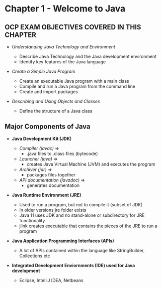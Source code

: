 # Chapter 1 - Welcome to Java

## OCP EXAM OBJECTIVES COVERED IN THIS CHAPTER

* *Understanding Java Technology and Environment*
  
  * Describe Java Technology and the Java development environment
  * Identify key features of the Java language

* *Create a Simple Java Program*
  
  * Create an executable Java program with a main class
  * Compile and run a Java program from the command line
  * Create and import packages

* *Describing and Using Objects and Classes*
  
  * Define the structure of a Java class

## Major Components of Java

* **Java Development Kit (JDK)**
  
  * *Compiler (javac)* =>
    * .java files to .class files (bytecode)
  * *Launcher (java)* =>
    * creates Java Virtual Machine (JVM) and executes the program
  * *Archiver (jar)* =>
    * packages files together
  * *API documentation (javadoc)* =>
    * generates documentation

* **Java Runtime Environment (JRE)**
  
  * Used to run a program, but not to compile it (subset of JDK)
  * In older versions jre folder exists
  * Java 11 uses JDK and no stand-alone or subdirectory for JRE functionality
  * jlink creates executable that contains the pieces of the JRE to run a program

* **Java Application Programming Interfaces (APIs)**
  
  * A lot of APIs contained within the language like StringBuilder, Collections etc

* **Integrated Development Enviornments (IDE) used for Java development**
  
  * Eclipse, IntelliJ IDEA, Netbeans